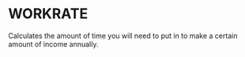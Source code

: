 # WORKRATE
Calculates the amount of time you will need to put in to make a certain amount of income annually.
